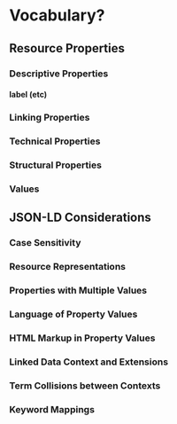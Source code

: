 # Vocabulary?

## Resource Properties

### Descriptive Properties

#### label (etc)

### Linking Properties

### Technical Properties

### Structural Properties

### Values



## JSON-LD Considerations

### Case Sensitivity

### Resource Representations

### Properties with Multiple Values

### Language of Property Values

### HTML Markup in Property Values

### Linked Data Context and Extensions

### Term Collisions between Contexts

### Keyword Mappings